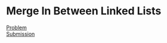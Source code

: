 # Merge In Between Linked Lists
[Problem](https://leetcode.com/problems/merge-in-between-linked-lists/description/)  
[Submission](../../../results/MergeInBetweenLinkedListsSubmission.png)
